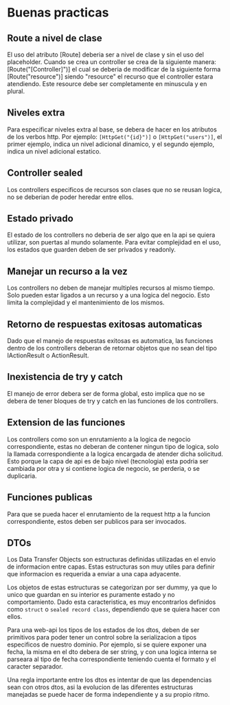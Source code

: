 # Buenas practicas

## Route a nivel de clase
El uso del atributo [Route] deberia ser a nivel de clase y sin el uso del placeholder. Cuando se crea un controller se crea de la siguiente manera: [Route("[Controller]")] el cual se deberia de modificar de la siguiente forma [Route("resource")] siendo "resource" el recurso que el controller estara atendiendo. Este resource debe ser completamente en minuscula y en plural.

## Niveles extra
Para especificar niveles extra al base, se debera de hacer en los atributos de los verbos http. Por ejemplo: ``[HttpGet("{id}")]`` o ``[HttpGet("users")]``, el primer ejemplo, indica un nivel adicional dinamico, y el segundo ejemplo, indica un nivel adicional estatico.

## Controller sealed
Los controllers especificos de recursos son clases que no se reusan logica, no se deberian de poder heredar entre ellos.

## Estado privado
El estado de los controllers no deberia de ser algo que en la api se quiera utilizar, son puertas al mundo solamente. Para evitar complejidad en el uso, los estados que guarden deben de ser privados y readonly.

## Manejar un recurso a la vez
Los controllers no deben de manejar multiples recursos al mismo tiempo. Solo pueden estar ligados a un recurso y a una logica del negocio. Esto limita la complejidad y el mantenimiento de los mismos.

## Retorno de respuestas exitosas automaticas
Dado que el manejo de respuestas exitosas es automatica, las funciones dentro de los controllers deberan de retornar objetos que no sean del tipo IActionResult o ActionResult.

## Inexistencia de try y catch
El manejo de error debera ser de forma global, esto implica que no se debera de tener bloques de try y catch en las funciones de los controllers.

## Extension de las funciones
Los controllers como son un enrutamiento a la logica de negocio correspondiente, estas no deberan de contener ningun tipo de logica, solo la llamada correspondiente a la logica encargada de atender dicha solicitud. Esto porque la capa de api es de bajo nivel (tecnologia) esta podria ser cambiada por otra y si contiene logica de negocio, se perderia, o se duplicaria.

## Funciones publicas
Para que se pueda hacer el enrutamiento de la request http a la funcion correspondiente, estos deben ser publicos para ser invocados.

## DTOs

Los Data Transfer Objects son estructuras definidas utilizadas en el envio de informacion entre capas. Estas estructuras son muy utiles para definir que informacion es requerida a enviar a una capa adyacente. 

Los objetos de estas estructuras se categorizan por ser dummy, ya que lo unico que guardan en su interior es puramente estado y no comportamiento. Dado esta caracteristica, es muy encontrarlos definidos como ``struct`` o ``sealed record class``, dependiendo que se quiera hacer con ellos.

Para una web-api los tipos de los estados de los dtos, deben de ser primitivos para poder tener un control sobre la serializacion a tipos especificos de nuestro dominio. Por ejemplo, si se quiere exponer una fecha, la misma en el dto debera de ser string, y con una logica interna se parseara al tipo de fecha correspondiente teniendo cuenta el formato y el caracter separador.

Una regla importante entre los dtos es intentar de que las dependencias sean con otros dtos, asi la evolucion de las diferentes estructuras manejadas se puede hacer de forma independiente y a su propio ritmo.
